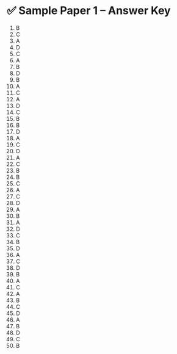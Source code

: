 # ✅ **Sample Paper 1 – Answer Key**

1. B
2. C
3. A
4. D
5. C
6. A
7. B
8. D
9. B
10. A
11. C
12. A
13. D
14. C
15. B
16. B
17. D
18. A
19. C
20. D
21. A
22. C
23. B
24. B
25. C
26. A
27. C
28. D
29. A
30. B
31. A
32. D
33. C
34. B
35. D
36. A
37. C
38. D
39. B
40. A
41. C
42. A
43. B
44. C
45. D
46. A
47. B
48. D
49. C
50. B
